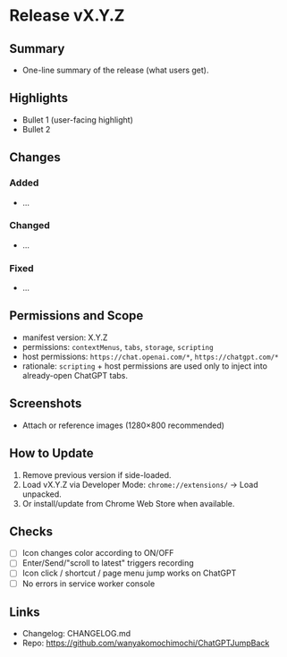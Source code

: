 # Release vX.Y.Z

## Summary
- One-line summary of the release (what users get).

## Highlights
- Bullet 1 (user-facing highlight)
- Bullet 2

## Changes
### Added
- ...
### Changed
- ...
### Fixed
- ...

## Permissions and Scope
- manifest version: X.Y.Z
- permissions: `contextMenus`, `tabs`, `storage`, `scripting`
- host permissions: `https://chat.openai.com/*`, `https://chatgpt.com/*`
- rationale: `scripting` + host permissions are used only to inject into already-open ChatGPT tabs.

## Screenshots
- Attach or reference images (1280×800 recommended)

## How to Update
1. Remove previous version if side-loaded.
2. Load vX.Y.Z via Developer Mode: `chrome://extensions/` -> Load unpacked.
3. Or install/update from Chrome Web Store when available.

## Checks
- [ ] Icon changes color according to ON/OFF
- [ ] Enter/Send/"scroll to latest" triggers recording
- [ ] Icon click / shortcut / page menu jump works on ChatGPT
- [ ] No errors in service worker console

## Links
- Changelog: CHANGELOG.md
- Repo: https://github.com/wanyakomochimochi/ChatGPTJumpBack
